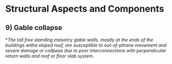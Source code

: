 # Structural Aspects and Components 
## 9) Gable collapse
**The tall free standing masonry gable walls, mostly at the ends of the buildings witha  sloped roof, are susceptible to out-of-plnane movement and severe damage or collpase due to poor interconnections with perpendicular return walls and roof or floor slab system.*